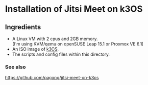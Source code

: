 # Installation of Jitsi Meet on k3OS

## Ingredients
  - A Linux VM with 2 cpus and 2GB memory. \
    (I'm using KVM/qemu on openSUSE Leap 15.1 or Proxmox VE 6.1)
  - An ISO image of [k3OS](https://github.com/rancher/k3os/releases/download/v0.9.1/k3os-amd64.iso).
  - The scripts and config files within this directory.
  
### See also
https://github.com/pagong/jitsi-meet-on-k3os
